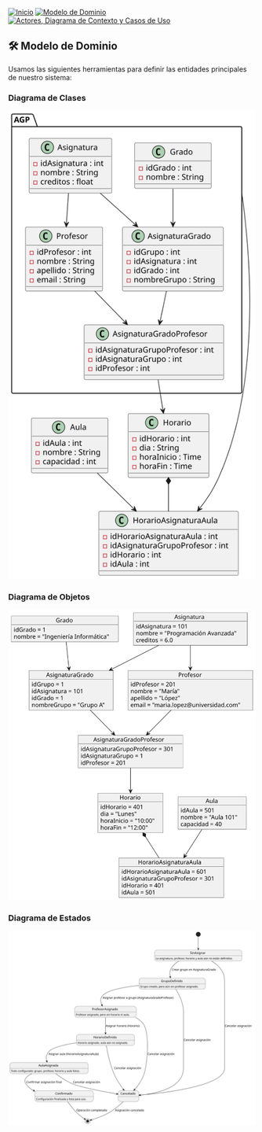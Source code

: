 [![Inicio](https://img.shields.io/badge/Inicio-blue?style=for-the-badge)](https://github.com/srgiom/24-25-IdSw1-SDR/tree/main)
[![Modelo de Dominio](https://img.shields.io/badge/Modelo%20de%20Dominio-blue?style=for-the-badge)](https://github.com/srgiom/24-25-IdSw1-SDR/tree/main/modeloDelDominio)
[![Actores, Diagrama de Contexto y Casos de Uso](https://img.shields.io/badge/Casos%20de%20Uso-blue?style=for-the-badge)](https://github.com/srgiom/24-25-IdSw1-SDR/tree/main/casosDeUso)

## 🛠️ **Modelo de Dominio**
Usamos las siguientes herramientas para definir las entidades principales de nuestro sistema:

### Diagrama de Clases
![Diagrama de Clases](/modeloDelDominio/imagenes/DiagramaDeClases.svg)

### Diagrama de Objetos
![Diagrama de Objetos](/modeloDelDominio/imagenes/DiagramaDeObjetos.svg)

### Diagrama de Estados
![Diagrama de Estados](/modeloDelDominio/imagenes/DiagramaDeEstados.svg)
